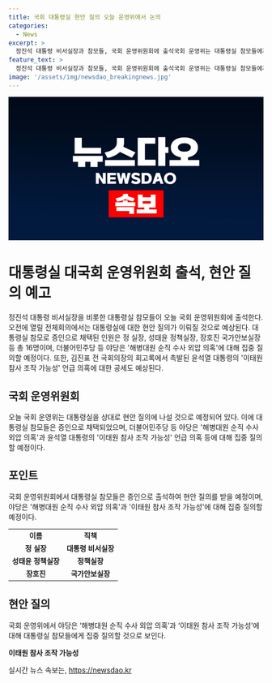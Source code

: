 ```yaml
---
title: 국회 대통령실 현안 질의 오늘 운영위에서 논의
categories:
  - News
excerpt: >
  정진석 대통령 비서실장과 참모들, 국회 운영위원회에 출석국회 운영위는 대통령실 참모들에게 현안 질의 예정. 대통령실 참모 16명은 증인으로 채택. 야당은 해병대원 순직 수사 외압 의혹에 집중 질의 예정. 김진표 전 국회의장의 회고록에서 윤석열 대통령의 이태원 참사 조작 가능성 언급 의혹에도 관심. KBS뉴스 제보는 전화, 이메일, 카카오톡, SNS로 가능.
feature_text: >
  정진석 대통령 비서실장과 참모들, 국회 운영위원회에 출석국회 운영위는 대통령실 참모들에게 현안 질의 예정. 대통령실 참모 16명은 증인으로 채택. 야당은 해병대원 순직 수사 외압 의혹에 집중 질의 예정. 김진표 전 국회의장의 회고록에서 윤석열 대통령의 이태원 참사 조작 가능성 언급 의혹에도 관심. KBS뉴스 제보는 전화, 이메일, 카카오톡, SNS로 가능.
image: '/assets/img/newsdao_breakingnews.jpg'
---
```


<p><img src="/assets/img/newsdao_breakingnews.jpg" alt="koreaapp 속보" /></p>

<h1 data-ke-size="size31">대통령실 대국회 운영위원회 출석, 현안 질의 예고</h1>

<p data-ke-size="size16">정진석 대통령 비서실장을 비롯한 대통령실 참모들이 오늘 국회 운영위원회에 출석한다. 오전에 열릴 전체회의에서는 대통령실에 대한 현안 질의가 이뤄질 것으로 예상된다. 대통령실 참모로 증인으로 채택된 인원은 정 실장, 성태윤 정책실장, 장호진 국가안보실장 등 총 16명이며, 더불어민주당 등 야당은 '해병대원 순직 수사 외압 의혹'에 대해 집중 질의할 예정이다. 또한, 김진표 전 국회의장의 회고록에서 촉발된 윤석열 대통령의 '이태원 참사 조작 가능성' 언급 의혹에 대한 공세도 예상된다.</p>

<h2 data-ke-size="size26">국회 운영위원회</h2>

<p data-ke-size="size16">오늘 국회 운영위는 대통령실을 상대로 현안 질의에 나설 것으로 예정되어 있다. 이에 대통령실 참모들은 증인으로 채택되었으며, 더불어민주당 등 야당은 '해병대원 순직 수사 외압 의혹'과 윤석열 대통령의 '이태원 참사 조작 가능성' 언급 의혹 등에 대해 집중 질의할 예정이다.</p>

<h2 data-ke-size="size26">포인트</h2>

<p data-ke-size="size16">국회 운영위원회에서 대통령실 참모들은 증인으로 출석하여 현안 질의를 받을 예정이며, 야당은 '해병대원 순직 수사 외압 의혹'과 '이태원 참사 조작 가능성'에 대해 집중 질의할 예정이다.</p>

<table>
  <tr>
    <td style="text-align: center; height: 17px;"><b>이름</b></td>
    <td style="text-align: center; height: 17px;"><b>직책</b></td>
  </tr>
  <tr>
    <td style="text-align: center; height: 17px;"><b>정 실장</b></td>
    <td style="text-align: center; height: 17px;"><b>대통령 비서실장</b></td>
  </tr>
  <tr>
    <td style="text-align: center; height: 17px;"><b>성태윤 정책실장</b></td>
    <td style="text-align: center; height: 17px;"><b>정책실장</b></td>
  </tr>
  <tr>
    <td style="text-align: center; height: 17px;"><b>장호진</b></td>
    <td style="text-align: center; height: 17px;"><b>국가안보실장</b></td>
  </tr>
</table>

<h2 data-ke-size="size26">현안 질의</h2>

<p data-ke-size="size16">국회 운영위에서 야당은 ‘해병대원 순직 수사 외압 의혹’과 ‘이태원 참사 조작 가능성’에 대해 대통령실 참모들에게 집중 질의할 것으로 보인다.</p>

<p data-ke-size="size16"><b>이태원 참사 조작 가능성</b></p>
실시간 뉴스 속보는, <a href="https://newsdao.kr" rel="dofollow">https://newsdao.kr</a>


